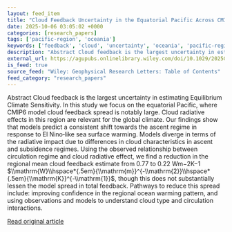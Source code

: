 ```yaml
---
layout: feed_item
title: "Cloud Feedback Uncertainty in the Equatorial Pacific Across CMIP6 Models"
date: 2025-10-06 03:05:02 +0000
categories: [research_papers]
tags: ['pacific-region', 'oceania']
keywords: ['feedback', 'cloud', 'uncertainty', 'oceania', 'pacific-region']
description: "Abstract Cloud feedback is the largest uncertainty in estimating Equilibrium Climate Sensitivity"
external_url: https://agupubs.onlinelibrary.wiley.com/doi/10.1029/2025GL117183?af=R
is_feed: true
source_feed: "Wiley: Geophysical Research Letters: Table of Contents"
feed_category: "research_papers"
---
```


Abstract Cloud feedback is the largest uncertainty in estimating Equilibrium Climate Sensitivity. In this study we focus on the equatorial Pacific, where CMIP6 model cloud feedback spread is notably large. Cloud radiative effects in this region are relevant for the global climate. Our findings show that models predict a consistent shift towards the ascent regime in response to El Nino‐like sea surface warming. Models diverge in terms of the radiative impact due to differences in cloud characteristics in ascent and subsidence regimes. Using the observed relationship between circulation regime and cloud radiative effect, we find a reduction in the regional mean cloud feedback estimate from 0.77 to 0.22 Wm−2K−1 $\\mathrm{W}\\hspace*{.5em}{\\mathrm{m}}^{-\\mathrm{2}}\\hspace*{.5em}{\\mathrm{K}}^{-\\mathrm{1}}$, though this does not substantially lessen the model spread in total feedback. Pathways to reduce this spread include: improving confidence in the regional ocean warming pattern, and using observations and models to understand cloud type and circulation interactions.

[Read original article](https://agupubs.onlinelibrary.wiley.com/doi/10.1029/2025GL117183?af=R)
